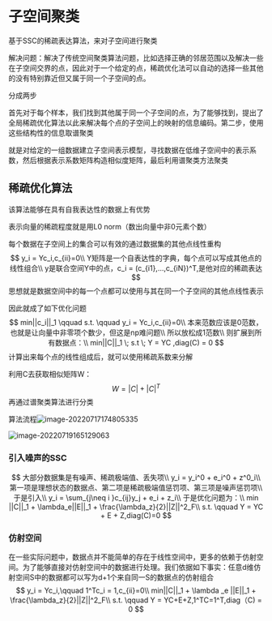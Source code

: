 # 子空间聚类

基于SSC的稀疏表达算法，来对子空间进行聚类

解决问题：解决了传统空间聚类算法问题，比如选择正确的邻居范围以及解决一些在子空间交界的点，因此对于一个给定的点，稀疏优化法可以自动的选择一些其他的没有特别靠近但又属于同一个子空间的点。

分成两步

首先对于每个样本，我们找到其他属于同一个子空间的点，为了能够找到，提出了全局稀疏优化算法以此来解决每个点的子空间上的映射的信息编码。第二步，使用这些结构性的信息取谱聚类

就是对给定的一组数据建立子空间表示模型，寻找数据在低维子空间中的表示系数，然后根据表示系数矩阵构造相似度矩阵，最后利用谱聚类方法聚类

## 稀疏优化算法

该算法能够在具有自我表达性的数据上有优势

表示向量的稀疏程度就是用L0 norm（数出向量中非0元素个数）

每个数据在子空间上的集合可以有效的通过数据集的其他点线性重构
$$
y_i = Yc_i,c_{ii}=0\\
Y矩阵是一个自表达性的字典，每个点可以写成其他点的线性组合\\
y是联合空间Y中的点，c_i = (c_{i1},...,c_{iN})^T,是他对应的稀疏表达
$$
思想就是数据空间中的每一个点都可以使用与其在同一个子空间的其他点线性表示

因此就成了如下优化问题
$$
min||c_i||_1 \qquad s.t. \qquad y_i = Yc_i,c_{ii}=0\\
本来范数应该是0范数，也就是让向量中非零项个数少，但这是np难问题\\
所以放松成1范数\\
则扩展到所有数据点：\\
min||C||_1 \; s.t \; Y = YC ,diag(C) = 0
$$
计算出来每个点的线性组成后，就可以使用稀疏系数来分解

利用C去获取相似矩阵W：
$$
W = |C| + |C|^T
$$
再通过谱聚类算法进行分类

算法流程![image-20220717174805335](C:\Users\chen_wink\AppData\Roaming\Typora\typora-user-images\image-20220717174805335.png)

![image-20220719165129063](C:\Users\chen_wink\AppData\Roaming\Typora\typora-user-images\image-20220719165129063.png)

### 引入噪声的SSC

$$
大部分数据集是有噪声、稀疏极端值、丢失项\\
y_i = y_i^0 + e_i^0 + z^0_i\\
第一项是理想状态的数据点、第二项是稀疏极端值惩罚项、第三项是噪声惩罚项\\
于是引入\\
y_i = \sum_{j\neq i }c_{ij}y_j + e_i + z_i\\
于是优化问题为：\\
min ||C||_1 + \lambda_e||E||_1 + \frac{\lambda_z}{2}||Z||^2_F\\
s.t. \qquad Y = YC + E + Z,diag(C)=0
$$

### 仿射空间

在一些实际问题中，数据点并不能简单的存在于线性空间中，更多的依赖于仿射空间。为了能够直接对仿射空间中的数据进行处理。我们依据如下事实：任意d维仿射空间S中的数据都可以写为d+1个来自同一S的数据点的仿射组合
$$
y_i = Yc_i,\qquad 1^Tc_i = 1,c_{ii}=0\\
min||C||_1 + \lambda _e ||E||_1 + \frac{\lambda_z}{2}||Z||^2_F\\
s.t. \qquad Y = YC+E+Z,1^TC=1^T,diag（C) = 0
$$
